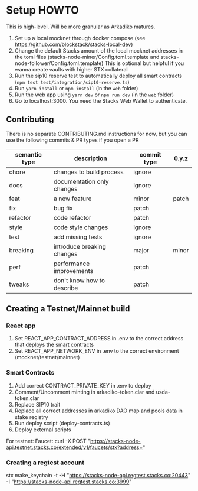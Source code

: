 # Setup HOWTO

This is high-level. Will be more granular as Arkadiko matures.

1. Set up a local mocknet through docker compose (see https://github.com/blockstack/stacks-local-dev)
2. Change the default Stacks amount of the local mocknet addresses in the toml files (stacks-node-miner/Config.toml.template and stacks-node-follower/Config.toml.template)
  This is optional but helpful if you wanna create vaults with higher STX collateral
3. Run the sip10 reserve test to automatically deploy all smart contracts (`npm test test/integration/sip10-reserve.ts`)
4. Run `yarn install` or `npm install` (in the `web` folder)
5. Run the web app using `yarn dev` or `npm run dev` (in the `web` folder)
6. Go to localhost:3000. You need the Stacks Web Wallet to authenticate.

## Contributing

There is no separate CONTRIBUTING.md instructions for now, but you can use the following commits & PR types if you open a PR

|semantic type|description|commit type|0.y.z|
|---|---|---|---|
|chore|changes to build process|ignore||
|docs|documentation only changes|ignore||
|feat|a new feature|minor|patch|
|fix|bug fix|patch||
|refactor|code refactor|patch||
|style|code style changes|ignore||
|test|add missing tests|ignore||
|breaking|introduce breaking changes|major|minor|
|perf|performance improvements|patch||
|tweaks|don't know how to describe|patch||

## Creating a Testnet/Mainnet build

### React app
1. Set REACT_APP_CONTRACT_ADDRESS in .env to the correct address that deploys the smart contracts
2. Set REACT_APP_NETWORK_ENV in .env to the correct environment (mocknet/testnet/mainnet)

### Smart Contracts
1. Add correct CONTRACT_PRIVATE_KEY in .env to deploy
2. Comment/Uncomment minting in arkadiko-token.clar and usda-token.clar
3. Replace SIP10 trait
4. Replace all correct addresses in arkadiko DAO map and pools data in stake registry
5. Run deploy script (deploy-contracts.ts)
6. Deploy external scripts

For testnet:
Faucet: curl -X POST "https://stacks-node-api.testnet.stacks.co/extended/v1/faucets/stx?address=<ADDR>"

### Creating a regtest account

stx make_keychain -t -H "https://stacks-node-api.regtest.stacks.co:20443" -I "https://stacks-node-api.regtest.stacks.co:3999"
